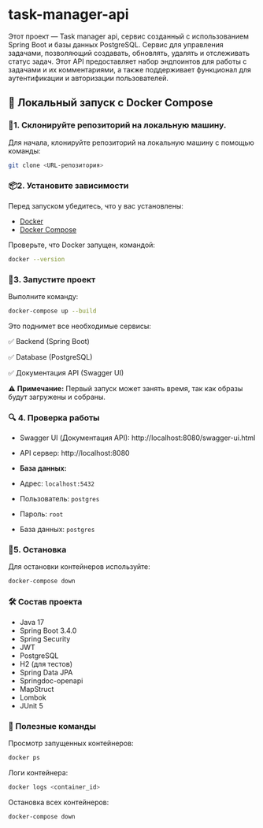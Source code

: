 # task-manager-api

Этот проект — Task manager api, сервис созданный с использованием Spring Boot и базы данных PostgreSQL.
Сервис для управления задачами, позволяющий создавать, обновлять, удалять и отслеживать статус задач. 
Этот API предоставляет набор эндпоинтов для работы с задачами и их комментариями, а также поддерживает функционал для аутентификации и авторизации пользователей.

## 🚀 Локальный запуск с Docker Compose
### 💾**1. Склонируйте репозиторий на локальную машину.**
Для начала, клонируйте репозиторий на локальную машину с помощью команды:

```sh
git clone <URL-репозитория>
```
### 📦**2. Установите зависимости**
Перед запуском убедитесь, что у вас установлены:
- [Docker](https://www.docker.com/)
- [Docker Compose](https://docs.docker.com/compose/)

Проверьте, что Docker запущен, командой:
```sh
docker --version
```
### 🌱**3. Запустите проект**
   Выполните команду:

```sh
docker-compose up --build
```
Это поднимет все необходимые сервисы:

✅ Backend (Spring Boot)

✅ Database (PostgreSQL)

✅ Документация API (Swagger UI)

⚠️ **Примечание:** Первый запуск может занять время, так как образы будут загружены и собраны.

### 🔍 **4. Проверка работы**

- Swagger UI (Документация API): http://localhost:8080/swagger-ui.html

- API сервер: http://localhost:8080


- **База данных:**
- Адрес: `localhost:5432`
- Пользователь: `postgres`
- Пароль: `root`
- База данных: `postgres`

### 🛑**5. Остановка**
Для остановки контейнеров используйте:

```sh
docker-compose down
```
### **🛠️ Состав проекта**
- Java 17
- Spring Boot 3.4.0
- Spring Security
- JWT
- PostgreSQL
- H2 (для тестов)
- Spring Data JPA
- Springdoc-openapi
- MapStruct
- Lombok
- JUnit 5

### **🔧 Полезные команды**
  Просмотр запущенных контейнеров:

```sh
docker ps
```
Логи контейнера:

```sh
docker logs <container_id>
```
Остановка всех контейнеров:

```sh
docker-compose down
```

